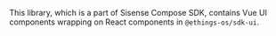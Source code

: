 This library, which is a part of Sisense Compose SDK,
contains Vue UI components wrapping on React components in `@ethings-os/sdk-ui`.
